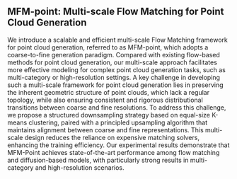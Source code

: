 ## MFM-point: Multi-scale Flow Matching for Point Cloud Generation
We introduce a scalable and efficient multi-scale Flow Matching framework for point cloud generation, referred to as MFM-point, which adopts a coarse-to-fine generation paradigm. Compared with existing flow-based methods for point cloud generation, our multi-scale approach facilitates more effective modeling for complex point cloud generation tasks, such as multi-category or high-resolution settings. A key challenge in developing such a multi-scale framework for point cloud generation lies in preserving the inherent geometric structure of point clouds, which lack a regular topology, while also ensuring consistent and rigorous distributional transitions between coarse and fine resolutions. To address this challenge, we propose a structured downsampling strategy based on equal-size K-means clustering, paired with a principled upsampling algorithm that maintains alignment between coarse and fine representations. This multi-scale design reduces the reliance on expensive matching solvers, enhancing the training efficiency. Our experimental results demonstrate that MFM-Point achieves state-of-the-art performance among flow matching and diffusion-based models, with particularly strong results in multi-category and high-resolution scenarios.
